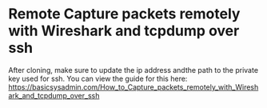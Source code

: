 # Remote Capture packets remotely with Wireshark and tcpdump over ssh
After cloning, make sure to update the ip address andthe path to the private key used for ssh. You can view the guide for this here: https://basicsysadmin.com/How_to_Capture_packets_remotely_with_Wireshark_and_tcpdump_over_ssh 

